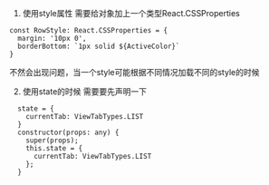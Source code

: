 1. 使用style属性
需要给对象加上一个类型React.CSSProperties
```
const RowStyle: React.CSSProperties = {
  margin: '10px 0',
  borderBottom: `1px solid ${ActiveColor}`
}
```
不然会出现问题，当一个style可能根据不同情况加载不同的style的时候

2. 使用state的时候
需要要先声明一下
```
  state = {
    currentTab: ViewTabTypes.LIST
  }
  constructor(props: any) {
    super(props);
    this.state = {
      currentTab: ViewTabTypes.LIST
    };
  }
```
